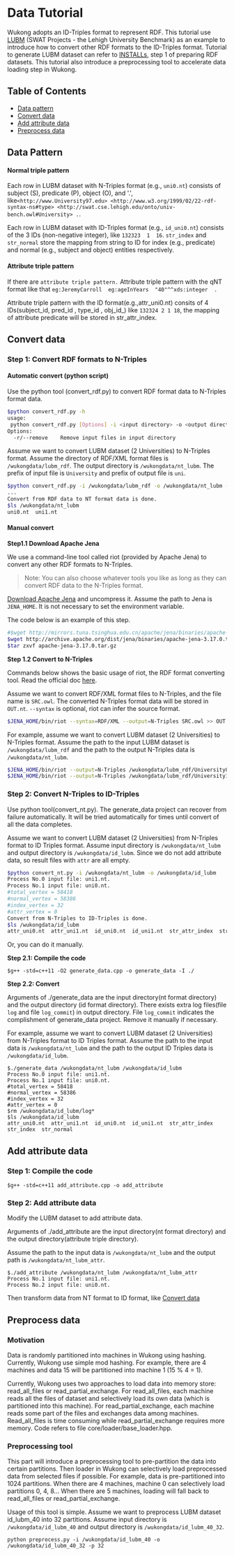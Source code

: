 # Data Tutorial

Wukong adopts an ID-Triples format to represent RDF. This tutorial use [LUBM](http://swat.cse.lehigh.edu/projects/lubm) (SWAT Projects - the Lehigh University Benchmark) as an example to introduce how to convert other RDF formats to the ID-Triples format. Tutorial to generate LUBM dataset can refer to [INSTALLs](../docs/notes/INSTALL.md), step 1 of preparing RDF datasets.
This tutorial also introduce a preprocessing tool to accelerate data loading step in Wukong.

## Table of Contents
* [Data pattern](#pattern)
* [Convert data](#convert)
* [Add attribute data](#attribute)
* [Preprocess data](#preprocess)

<a name="pattern"></a>

## Data Pattern

#### Normal triple pattern
Each row in LUBM dataset with N-Triples format (e.g., `uni0.nt`) consists of subject (S), predicate (P), object (O), and '.', like`<http://www.University97.edu> <http://www.w3.org/1999/02/22-rdf-syntax-ns#type> <http://swat.cse.lehigh.edu/onto/univ-bench.owl#University> .`.

Each row in LUBM dataset with ID-Triples format (e.g., `id_uni0.nt`) consists of the 3 IDs (non-negative integer), like `132323  1  16`. `str_index` and `str_normal` store the mapping from string to ID for index (e.g., predicate) and normal (e.g., subject and object) entities respectively.

#### Attribute triple pattern
If there are `attribute triple pattern.`
Attribute triple pattern  with the qNT  format like that `eg:JeremyCarroll  eg:ageInYears  "40"^^xds:integer  .  `

Attribute triple pattern with the ID format(e.g.,attr_uni0.nt) consits of 4 IDs(subject_id, pred_id , type_id , obj_id_) like `132324 2 1 18`, the mapping of attribute predicate will be stored in str_attr_index.

<a name="convert"></a>

## Convert data

### Step 1: Convert RDF formats to N-Triples

#### Automatic convert (python script)

Use the python tool (convert_rdf.py) to convert RDF format data to N-Triples format data.

```bash
$python convert_rdf.py -h
usage:
 python convert_rdf.py [Options] -i <input directory> -o <output directory> -s <data size> -p <input prefix> -w <output prefix>
Options:
  -r/--remove    Remove input files in input directory
```

Assume we want to convert LUBM dataset (2 Universities) to N-Triples format. Assume the directory of RDF/XML format files is `/wukongdata/lubm_rdf`. The output directory is `/wukongdata/nt_lubm`. The prefix of input file is `University` and prefix of output file is `uni`.

```bash
$python convert_rdf.py -i /wukongdata/lubm_rdf -o /wukongdata/nt_lubm -p University -w uni -s 2
...
Convert from RDF data to NT format data is done.
$ls /wukongdata/nt_lubm
uni0.nt  uni1.nt
```



#### Manual convert 

**Step1.1 Download Apache Jena**

We use a command-line tool called riot (provided by Apache Jena) to convert any other RDF formats to N-Triples.

> Note: You can also choose whatever tools you like as long as they can convert RDF data to the N-Triples format.

[Download Apache Jena](https://jena.apache.org/download/index.cgi) and uncompress it. Assume the path to Jena is `JENA_HOME`. It is not necessary to set the environment variable.

The code below is an example of this step.

```bash
#$wget http://mirrors.tuna.tsinghua.edu.cn/apache/jena/binaries/apache-jena-4.0.0.tar.gz
$wget http://archive.apache.org/dist/jena/binaries/apache-jena-3.17.0.tar.gz
$tar zxvf apache-jena-3.17.0.tar.gz
```

**Step 1.2 Convert to N-Triples**

Commands below shows the basic usage of riot, the RDF format converting tool. Read the official doc [here](http://jena.apache.org/documentation/io/#command-line-tools).

Assume we want to convert RDF/XML format files to N-Triples, and the file name is `SRC.owl`. The converted N-Triples format data will be stored in `OUT.nt`. `--syntax` is optional, riot can infer the source format.

```bash
$JENA_HOME/bin/riot --syntax=RDF/XML --output=N-Triples SRC.owl >> OUT.nt
```

For example, assume we want to convert LUBM dataset (2 Universities) to N-Triples format. Assume the path to the input LUBM dataset is `/wukongdata/lubm_rdf` and the path to the output N-Triples data is `/wukongdata/nt_lubm`.


```bash
$JENA_HOME/bin/riot --output=N-Triples /wukongdata/lubm_rdf/University0_*.owl >> /wukongdata/nt_lubm/uni0.nt
$JENA_HOME/bin/riot --output=N-Triples /wukongdata/lubm_rdf/University1_*.owl >> /wukongdata/nt_lubm/uni1.nt
```

### Step 2: Convert N-Triples to ID-Triples

Use python tool(convert_nt.py). The generate_data project can recover from failure automatically.
It will be tried automatically for times until convert of all the data completes.

Assume we want to convert LUBM dataset (2 Universities) from N-Triples format to ID Triples format.
Assume input directory is `/wukongdata/nt_lubm` and output directory is `/wukongdata/id_lubm`.
Since we do not add attribute data, so result files with `attr` are all empty.

```bash
$python convert_nt.py -i /wukongdata/nt_lubm -o /wukongdata/id_lubm
Process No.0 input file: uni1.nt.
Process No.1 input file: uni0.nt.
#total_vertex = 58418
#normal_vertex = 58386
#index_vertex = 32
#attr_vertex = 0
Convert from N-Triples to ID-Triples is done.
$ls /wukongdata/id_lubm
attr_uni0.nt  attr_uni1.nt  id_uni0.nt  id_uni1.nt  str_attr_index  str_index  str_normal
```

Or, you can do it manually.

**Step 2.1: Compile the code**

```
$g++ -std=c++11 -O2 generate_data.cpp -o generate_data -I ./
```

**Step 2.2: Convert**

Arguments of ./generate_data are the input directory(nt format directory) and the output directory (id format directory). There exists extra log files(file `log` and file `log_commit`) in output directory. File `log_commit` indicates the complishment of generate_data project. Remove it manually if necessary.

For example, assume we want to convert LUBM dataset (2 Universities) from N-Triples format to ID Triples format. Assume the path to the input data is `/wukongdata/nt_lubm` and the path to the output ID Triples data is `/wukongdata/id_lubm`.

```
$./generate_data /wukongdata/nt_lubm /wukongdata/id_lubm
Process No.0 input file: uni1.nt.
Process No.1 input file: uni0.nt.
#total_vertex = 58418
#normal_vertex = 58386
#index_vertex = 32
#attr_vertex = 0
$rm /wukongdata/id_lubm/log*
$ls /wukongdata/id_lubm
attr_uni0.nt  attr_uni1.nt  id_uni0.nt  id_uni1.nt  str_attr_index  str_index  str_normal
```
<a name="attribute"></a>

## Add attribute data

### Step 1: Compile the code

```
$g++ -std=c++11 add_attribute.cpp -o add_attribute
```

### Step 2: Add attribute data
Modify the LUBM dataset to add attribute data.

Arguments of ./add_attribute are the input directory(nt format directory) and the output directory(attribute triple directory).

Assume the path to the input data is `/wukongdata/nt_lubm` and the output path is `/wukongdata/nt_lubm_attr`.

```
$./add_attribute /wukongdata/nt_lubm /wukongdata/nt_lubm_attr
Process No.1 input file: uni1.nt.
Process No.2 input file: uni0.nt.
```
Then transform data from NT format to ID format, like [Convert data](#convert)

<a name="preprocess"></a>

## Preprocess data

### Motivation
Data is randomly partitioned into machines in Wukong using hashing. Currently, Wukong use simple mod hashing.
For example, there are 4 machines and data 15 will be partitioned into machine 1 (15 % 4 = 1).


Currently, Wukong uses two approaches to load data into memory store: read_all_files or read_partial_exchange.
For read_all_files, each machine reads all the files of dataset and selectively load its own data 
(which is partitioned into this machine).
For read_partial_exchange, each machine reads some part of the files and exchanges data among machines.
Read_all_files is time consuming while read_partial_exchange requires more memory.
Code refers to file core/loader/base_loader.hpp.

### Preprocessing tool
This part will introduce a preprocessing tool to pre-partition the data into certain partitions.
Then loader in Wukong can selectively load preprocessed data from selected files if possible.
For example, data is pre-partitioned into 1024 partitions. When there are 4 machines, 
machine 0 can selectively load partitions 0, 4, 8... When there are 5 machines, 
loading will fall back to read_all_files or read_partial_exchange.

Usage of this tool is simple. Assume we want to preprocess LUBM dataset id_lubm_40 into 32 partitions. 
Assume input directory is `/wukongdata/id_lubm_40` and output directory is `/wukongdata/id_lubm_40_32`.

```
python preprocess.py -i /wukongdata/id_lubm_40 -o /wukongdata/id_lubm_40_32 -p 32
```
